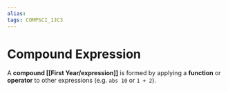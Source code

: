 ```yaml
---
alias:
tags: COMPSCI_1JC3
---
```

# Compound Expression
A **compound [[First Year/expression]]** is formed by applying a **function** or **operator** to other expressions (e.g. `abs 10` or `1 + 2`).